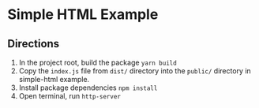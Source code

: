 # Simple HTML Example

## Directions
1) In the project root, build the package ```yarn build```
2) Copy the ```index.js``` file from ```dist/``` directory into the ```public/``` directory in simple-html example.
3) Install package dependencies ```npm install```
4) Open terminal, run ```http-server```